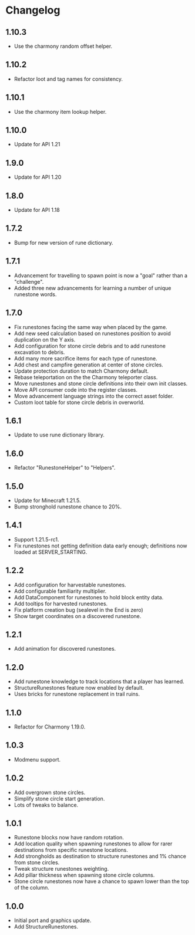 # Changelog

## 1.10.3

- Use the charmony random offset helper.

## 1.10.2

- Refactor loot and tag names for consistency.

## 1.10.1

- Use the charmony item lookup helper.

## 1.10.0

- Update for API 1.21

## 1.9.0

- Update for API 1.20

## 1.8.0

- Update for API 1.18

## 1.7.2

- Bump for new version of rune dictionary.

## 1.7.1

- Advancement for travelling to spawn point is now a "goal" rather than a "challenge".
- Added three new advancements for learning a number of unique runestone words.

## 1.7.0

- Fix runestones facing the same way when placed by the game.
- Add new seed calculation based on runestones position to avoid duplication on the Y axis.
- Add configuration for stone circle debris and to add runestone excavation to debris.
- Add many more sacrifice items for each type of runestone.
- Add chest and campfire generation at center of stone circles.
- Update protection duration to match Charmony default.
- Rebase teleportation on the the Charmony teleporter class.
- Move runestones and stone circle definitions into their own init classes.
- Move API consumer code into the register classes.
- Move advancement language strings into the correct asset folder.
- Custom loot table for stone circle debris in overworld.

## 1.6.1

- Update to use rune dictionary library.

## 1.6.0

- Refactor "RunestoneHelper" to "Helpers".

## 1.5.0

- Update for Minecraft 1.21.5.
- Bump stronghold runestone chance to 20%.

## 1.4.1

- Support 1.21.5-rc1.
- Fix runestones not getting definition data early enough; definitions now loaded at SERVER_STARTING. 

## 1.2.2

- Add configuration for harvestable runestones.
- Add configurable familiarity multiplier.
- Add DataComponent for runestones to hold block entity data.
- Add tooltips for harvested runestones.
- Fix platform creation bug (sealevel in the End is zero)
- Show target coordinates on a discovered runestone.

## 1.2.1

- Add animation for discovered runestones.

## 1.2.0

- Add runestone knowledge to track locations that a player has learned.
- StructureRunestones feature now enabled by default.
- Uses bricks for runestone replacement in trail ruins.

## 1.1.0

- Refactor for Charmony 1.19.0.

## 1.0.3

- Modmenu support.

## 1.0.2

- Add overgrown stone circles.
- Simplify stone circle start generation.
- Lots of tweaks to balance.

## 1.0.1

- Runestone blocks now have random rotation.
- Add location quality when spawning runestones to allow for rarer destinations from specific runestone locations.
- Add strongholds as destination to structure runestones and 1% chance from stone circles.
- Tweak structure runestones weighting.
- Add pillar thickness when spawning stone circle columns.
- Stone circle runestones now have a chance to spawn lower than the top of the column.

## 1.0.0

- Initial port and graphics update.
- Add StructureRunestones.